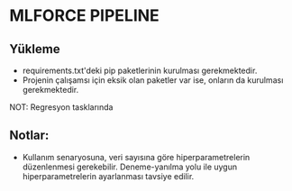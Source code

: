 # MLFORCE PIPELINE

## Yükleme
- requirements.txt'deki pip paketlerinin kurulması gerekmektedir.
- Projenin çalışamsı için eksik olan paketler var ise, onların da kurulması gerekmektedir.

NOT: Regresyon tasklarında 

## Notlar:
- Kullanım senaryosuna, veri sayısına göre hiperparametrelerin düzenlenmesi gerekebilir. Deneme-yanılma yolu ile uygun hiperparametrelerin ayarlanması tavsiye edilir.
